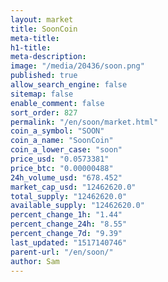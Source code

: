 ```yaml
---
layout: market
title: SoonCoin
meta-title: 
h1-title: 
meta-description: 
image: "/media/20436/soon.png"
published: true
allow_search_engine: false
sitemap: false
enable_comment: false
sort_order: 827
permalink: "/en/soon/market.html"
coin_a_symbol: "SOON"
coin_a_name: "SoonCoin"
coin_a_lower_case: "soon"
price_usd: "0.0573381"
price_btc: "0.00000488"
24h_volume_usd: "678.452"
market_cap_usd: "12462620.0"
total_supply: "12462620.0"
available_supply: "12462620.0"
percent_change_1h: "1.44"
percent_change_24h: "8.55"
percent_change_7d: "9.39"
last_updated: "1517140746"
parent-url: "/en/soon/"
author: Sam
---
```


